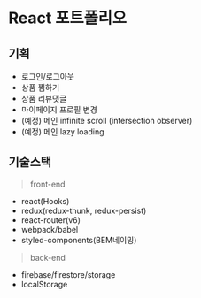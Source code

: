 # React 포트폴리오

## 기획
- 로그인/로그아웃
- 상품 찜하기
- 상품 리뷰댓글
- 마이페이지 프로필 변경
- (예정) 메인 infinite scroll (intersection observer)
- (예정) 메인 lazy loading 

## 기술스택
> front-end
- react(Hooks)
- redux(redux-thunk, redux-persist)
- react-router(v6)
- webpack/babel
- styled-components(BEM네이밍)

> back-end
- firebase/firestore/storage
- localStorage
